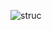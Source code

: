 ![struc](https://user-images.githubusercontent.com/66831335/150302445-6a977899-07e7-422f-b755-b1d79aa9d73e.png)
